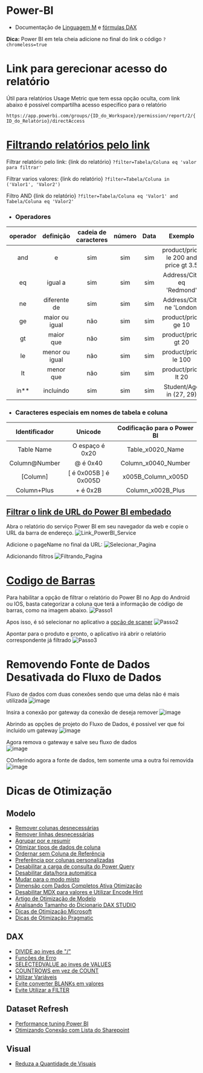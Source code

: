 # Power-BI

+ Documentação de [Linguagem M](https://docs.microsoft.com/en-us/powerquery-m/power-query-m-function-reference) e [fórmulas DAX](https://dax.guide/)

**Dica:** Power BI em tela cheia adicione no final do link o código ``?chromeless=true``

# Link para gerecionar acesso do relatório
Útil para relatórios Usage Metric que tem essa opção oculta, com link abaixo é possivel compartilha acesso especifico
para o relatório

`https://app.powerbi.com/groups/{ID_do_Workspace}/permission/report/2/{ID_do_Relatório}/directAccess`

# [Filtrando relatórios pelo link](https://docs.microsoft.com/pt-br/power-bi/collaborate-share/service-url-filters "Documentação Power BI")

Filtrar relatório pelo link:
{link do relatório} ``?filter=Tabela/Coluna eq 'valor para filtrar'``

Filtrar varios valores:
{link do relatório} ``?filter=Tabela/Coluna in ('Valor1', 'Valor2')``

Filtro AND
{link do relatório} ``?filter=Tabela/Coluna eq 'Valor1' and Tabela/Coluna eq 'Valor2'``

* ### Operadores
| operador 	| definição      	| cadeia de caracteres 	| número 	| Data 	| Exemplo                               	|
|:--------:	|:--------------:	|:--------------------:	|:------:	|:----:	|:-------------------------------------:	|
| and      	| e              	| sim                  	| sim    	| sim  	| product/price le 200 and price gt 3.5 	|
| eq       	| igual a        	| sim                  	| sim    	| sim  	| Address/City eq 'Redmond'             	|
| ne       	| diferente de   	| sim                  	| sim    	| sim  	| Address/City ne 'London'              	|
| ge       	| maior ou igual 	| não                  	| sim    	| sim  	| product/price ge 10                   	|
| gt       	| maior que      	| não                  	| sim    	| sim  	| product/price gt 20                   	|
| le       	| menor ou igual 	| não                  	| sim    	| sim  	| product/price le 100                  	|
| lt       	| menor que      	| não                  	| sim    	| sim  	| product/price lt 20                   	|
| in**     	| incluindo      	| sim                  	| sim    	| sim  	| Student/Age in (27, 29)               	|

* ### Caracteres especiais em nomes de tabela e coluna
| Identificador  	| Unicode               	| Codificação para o Power BI 	|
|:--------------:	|:---------------------:	|:---------------------------:	|
| Table Name    	| O espaço é 0x20       	| Table_x0020_Name            	|
| Column@Number  	| @ é 0x40              	| Column_x0040_Number         	|
| [Column]       	| [ é 0x005B ] é 0x005D 	| x005B_Column_x005D          	|
| Column+Plus    	| + é 0x2B              	| Column_x002B_Plus           	|

## [Filtrar o link de URL do Power BI embedado](https://powerbi.microsoft.com/pt-br/blog/easily-embed-secure-power-bi-reports-in-your-internal-portals-or-websites/ "Documentação Power BI")

Abra o relatório do serviço Power BI em seu navegador da web e copie o URL da barra de endereço.
![Link_PowerBI_Service](https://user-images.githubusercontent.com/31570331/117540290-f43d6280-afe4-11eb-87ab-6821a2a55938.png)

Adicione o pageName no final da URL:
![Selecionar_Pagina](https://user-images.githubusercontent.com/31570331/117540324-28b11e80-afe5-11eb-8cdd-3a965b267575.png)

Adicionando filtros
![Filtrando_Pagina](https://user-images.githubusercontent.com/31570331/117540385-89d8f200-afe5-11eb-9810-a168c82211be.png)


# [Codigo de Barras](https://docs.microsoft.com/pt-br/power-bi/transform-model/desktop-mobile-barcodes)
  Para habilitar a opção de filtrar o relatório do Power BI no App do Android ou IOS,
  basta categorizar a coluna que terá a informação de código de barras, como na imagem abaixo.
![Passo1](https://docs.microsoft.com/pt-br/power-bi/transform-model/media/desktop-mobile-barcodes/power-bi-desktop-barcode.png)

  Apos isso, é só selecionar no aplicativo a [opção de scaner](https://docs.microsoft.com/pt-br/power-bi/consumer/mobile/mobile-apps-scan-barcode-iphone#scan-a-barcode-with-the-power-bi-scanner)
![Passo2](https://docs.microsoft.com/pt-br/power-bi/consumer/mobile/media/mobile-apps-scan-barcode-iphone/power-bi-scanner.png)

  Apontar para o produto e pronto, o aplicativo irá abrir o relatório correspondente já filtrado
![Passo3](https://user-images.githubusercontent.com/31570331/113535981-4edd3c00-95ab-11eb-930e-36f2ac92693c.png)

# Removendo Fonte de Dados Desativada do Fluxo de Dados

Fluxo de dados com duas conexões sendo que uma delas não é mais utilizada
![image](https://user-images.githubusercontent.com/31570331/125868467-67869b4b-f754-4492-9467-a97fa3617bfd.png)

Insira a conexão por gateway da conexão de deseja remover
![image](https://user-images.githubusercontent.com/31570331/125868599-0f459dab-1ded-44c5-90d9-ad50a0453826.png)

Abrindo as opções de projeto do Fluxo de Dados, é possivel ver que foi incluido um gateway
![image](https://user-images.githubusercontent.com/31570331/125868826-d73306c3-d833-4792-b677-ceb97b9c7400.png)

Agora remova o gateway e salve seu fluxo de dados <br>
![image](https://user-images.githubusercontent.com/31570331/125868880-1a745925-8d9f-47c1-b99d-c4e2b090bb1e.png)

COnferindo agora a fonte de dados, tem somente uma a outra foi removida
![image](https://user-images.githubusercontent.com/31570331/125868961-aba41d13-43a5-4a18-8fa6-963c2426bbe3.png)

# Dicas de Otimização

## Modelo

* [Remover colunas desnecessárias](https://docs.microsoft.com/pt-br/power-bi/guidance/import-modeling-data-reduction#remove-unnecessary-columns)
* [Remover linhas desnecessárias](https://docs.microsoft.com/pt-br/power-bi/guidance/import-modeling-data-reduction#remove-unnecessary-rows)
* [Agrupar por e resumir](https://docs.microsoft.com/pt-br/power-bi/guidance/import-modeling-data-reduction#group-by-and-summarize)
* [Otimizar tipos de dados de coluna](https://docs.microsoft.com/pt-br/power-bi/guidance/import-modeling-data-reduction#optimize-column-data-types)
* [Ordernar sem Coluna de Referência](https://xxlbi.com/blog/built-in-column-sort-order-power-bi/)
* [Preferência por colunas personalizadas](https://docs.microsoft.com/pt-br/power-bi/guidance/import-modeling-data-reduction#preference-for-custom-columns)
* [Desabilitar a carga de consulta do Power Query](https://docs.microsoft.com/pt-br/power-bi/guidance/import-modeling-data-reduction#disable-power-query-query-load)
* [Desabilitar data/hora automática](https://docs.microsoft.com/pt-br/power-bi/guidance/import-modeling-data-reduction#disable-auto-datetime)
* [Mudar para o modo misto](https://docs.microsoft.com/pt-br/power-bi/guidance/import-modeling-data-reduction#switch-to-mixed-mode)
* [Dimensão com Dados Completos Ativa Otimização](https://dax.tips/2019/11/28/clean-data-faster-reports/)
* [Desabilitar MDX para valores e Utilizar Encode Hint](https://www.youtube.com/watch?v=b2b-z5Iv-cM)
* [Artigo de Otimização de Modelo](https://data-mozart.com/how-to-reduce-your-power-bi-model-size-by-90/)
* [Analisando Tamanho do Dicionario DAX STUDIO](https://www.sqlbi.com/articles/measuring-the-dictionary-size-of-a-column-correctly/)
* [Dicas de Otimização Microsoft](https://docs.microsoft.com/pt-br/power-bi/guidance/power-bi-optimization)
* [Dicas de Otimização Pragmatic](https://blog.pragmaticworks.com/power-bi-performance-tips-and-techniques)

## DAX

 * [DIVIDE ao inves de "/"](https://docs.microsoft.com/pt-br/power-bi/guidance/dax-divide-function-operator)
 * [Funções de Erro](https://docs.microsoft.com/pt-br/power-bi/guidance/dax-error-functions)
 * [SELECTEDVALUE ao inves de VALUES](https://docs.microsoft.com/pt-br/power-bi/guidance/dax-error-functions)
 * [COUNTROWS em vez de COUNT](https://docs.microsoft.com/pt-br/power-bi/guidance/dax-countrows)
 * [Utilizar Variáveis](https://docs.microsoft.com/pt-br/power-bi/guidance/dax-variables)
 * [Evite converter BLANKs em valores](https://docs.microsoft.com/pt-br/power-bi/guidance/dax-avoid-converting-blank)
 * [Evite Utilizar a FILTER](https://docs.microsoft.com/pt-br/power-bi/guidance/dax-avoid-avoid-filter-as-filter-argument)

## Dataset Refresh

 * [Performance tuning Power BI](https://www.youtube.com/watch?v=MxONhJJi4go&t=3s)
 * [Otimizando Conexão com Lista do Sharepoint](https://www.linkedin.com/pulse/power-bi-lista-do-sharepoint-rafael-barbosa/) 

## Visual

* [Reduza a Quantidade de Visuais](https://www.sqlbi.com/tv/optimizing-card-visuals-in-slow-power-bi-reports/)

